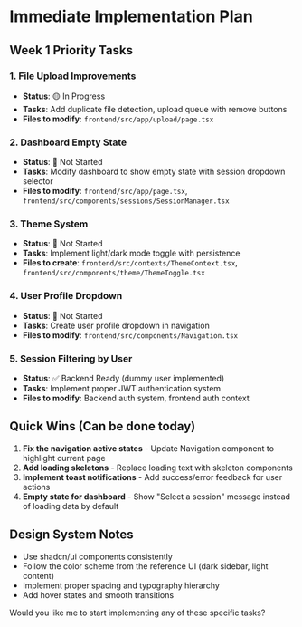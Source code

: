# Immediate Implementation Plan

## Week 1 Priority Tasks

### 1. File Upload Improvements
- **Status**: 🟡 In Progress
- **Tasks**: Add duplicate file detection, upload queue with remove buttons
- **Files to modify**: `frontend/src/app/upload/page.tsx`

### 2. Dashboard Empty State
- **Status**: 🔴 Not Started  
- **Tasks**: Modify dashboard to show empty state with session dropdown selector
- **Files to modify**: `frontend/src/app/page.tsx`, `frontend/src/components/sessions/SessionManager.tsx`

### 3. Theme System
- **Status**: 🔴 Not Started
- **Tasks**: Implement light/dark mode toggle with persistence
- **Files to create**: `frontend/src/contexts/ThemeContext.tsx`, `frontend/src/components/theme/ThemeToggle.tsx`

### 4. User Profile Dropdown
- **Status**: 🔴 Not Started
- **Tasks**: Create user profile dropdown in navigation
- **Files to modify**: `frontend/src/components/Navigation.tsx`

### 5. Session Filtering by User
- **Status**: ✅ Backend Ready (dummy user implemented)
- **Tasks**: Implement proper JWT authentication system
- **Files to modify**: Backend auth system, frontend auth context

## Quick Wins (Can be done today)

1. **Fix the navigation active states** - Update Navigation component to highlight current page
2. **Add loading skeletons** - Replace loading text with skeleton components
3. **Implement toast notifications** - Add success/error feedback for user actions
4. **Empty state for dashboard** - Show "Select a session" message instead of loading data by default

## Design System Notes

- Use shadcn/ui components consistently
- Follow the color scheme from the reference UI (dark sidebar, light content)
- Implement proper spacing and typography hierarchy
- Add hover states and smooth transitions

Would you like me to start implementing any of these specific tasks?
